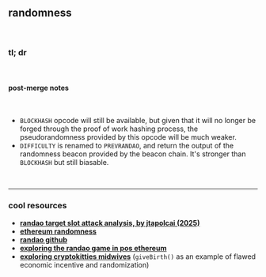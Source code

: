 ## randomness

<br>

### tl; dr

<br>

#### post-merge notes

<br>

* `BLOCKHASH` opcode will still be available, but given that it will no longer be forged through the proof of work hashing process, the pseudorandomness provided by this opcode will be much weaker.
* `DIFFICULTY` is renamed to `PREVRANDAO`, and return the output of the randomness beacon provided by the beacon chain. It's stronger than `BLOCKHASH` but still biasable.

<br>

----

### cool resources

* **[randao target slot attack analysis, by jtapolcai (2025)](https://ethresear.ch/t/randao-target-slot-attack-analysis/21740)**
* **[ethereum randomness ](https://eth2book.info/altair/part2/building_blocks/randomness)**
* **[randao github](https://github.com/randao/randao)**
* **[exploring the randao game in pos ethereum](https://ethereum.github.io/beaconrunner/notebooks/randao/randao.html)**
* **[exploring cryptokitties midwives](https://medium.com/block-science/exploring-cryptokitties-part-2-the-cryptomidwives-a0df37eb35a6)** (`giveBirth()` as an example of flawed economic incentive and randomization)
